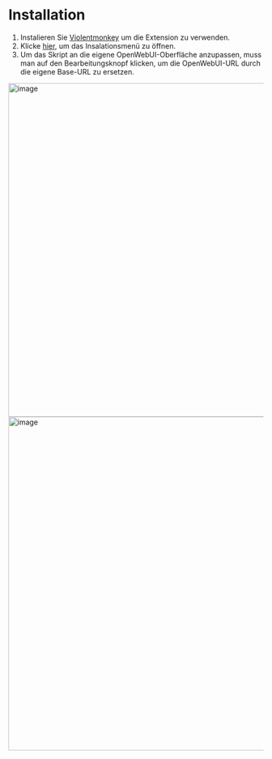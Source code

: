 # Installation

1. Instalieren Sie [Violentmonkey](https://violentmonkey.github.io/#installation) um die Extension zu verwenden.
2. Klicke [hier](https://github.com/DorianHerzig9/OpenWebUI-Dashboard-Button/raw/refs/heads/main/open-ui-chat-download-button.user.js), um das Insalationsmenü zu öffnen.
3. Um das Skript an die eigene OpenWebUI-Oberfläche anzupassen, muss man auf den Bearbeitungsknopf klicken, um die OpenWebUI-URL durch die eigene Base-URL zu ersetzen.
 <img width="659" alt="image" src="https://github.com/user-attachments/assets/5482d85b-8206-4499-9261-5ca67214a13c" />
 <img width="659" alt="image" src="https://github.com/user-attachments/assets/fea36532-227d-4d4e-9590-74e2e6852c7f" />
